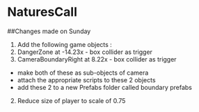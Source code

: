# NaturesCall
##Changes made on Sunday

1. Add the following game objects :
  1. DangerZone at -14.23x - box collider as trigger
  2. CameraBoundaryRight at 8.22x - box collider as trigger
  * make both of these as sub-objects of camera
  * attach the appropriate scripts to these 2 objects 
  * add these 2 to a new Prefabs folder called boundary prefabs 
  
2. Reduce size of player to scale of 0.75
